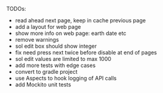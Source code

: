 TODOs:
- read ahead next page, keep in cache previous page
- add a layout for web page 
- show more info on web page: earth date etc
- remove warnings
- sol edit box should show integer
- fix need press next twice before disable at end of pages 
- sol edit values are limited to max 1000 
- add more tests with edge cases
- convert to gradle project 
- use Aspects to hook logging of API calls
- add Mockito unit tests

